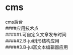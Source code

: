 # cms
cms后台<br>
####应用技术点<br>
#####1.可自定义文章发布时间<br>
#####2.B-jui树形结构应用<br>
#####3.B-jui富文本编辑器应用<br>
